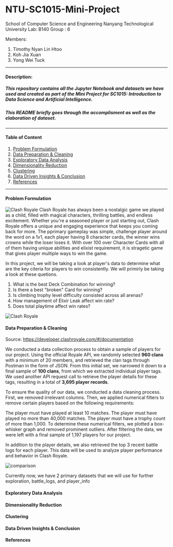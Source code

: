 # NTU-SC1015-Mini-Project
School of Computer Science and Engineering
Nanyang Technological University
Lab: B140
Group : 6

Members:

1. Timothy Nyan Lin Htoo
2. Koh Jia Xuan
3. Yong Wei Tuck
---
#### Description:
##### This repository contains all the Jupyter Notebook and datasets we have used and created as part of the Mini Project for SC1015: Introduction to Data Science and Artificial Intelligence.
##### This README briefly goes through the accomplisment as well as the elaboration of dataset.
---

#### Table of Content
1. [Problem Formulation](####-Problem-Formulation)
2. [Data Preparation & Cleaning](####-Data-Preparation-&-Cleaning)
3. [Exploratory Data Analysis](####-Exploratory-Data-Analysis)
4. [Dimensionality Reduction](####-Dimensionality-Reduction)
5. [Clustering](####-Clustering)
6. [Data Driven Insights & Conclusion](####-Data-Driven-Insights-&-Conclusion)
7. [References](####-References)
---
#### Problem Formulation
![Clash Royale](https://static1.thegamerimages.com/wordpress/wp-content/uploads/2023/02/clash-royale-man-and-match.jpg)
Clash Royale has always been a nostalgic game we played as a child, filled with magical characters, thrilling battles, and endless excitement. Whether you're a seasoned player or just starting out, Clash Royale offers a unique and engaging experience that keeps you coming back for more. The pprimary gameplay was simple, challenge player around the word on a 1v1, each player having 8 character cards, the winner wins crowns while the loser loses it. With over 100 over Character Cards with all of them having unique abilities and elixist requirement, it is stragetic game that gives player multiple ways to win the game.

In this project, we will be taking a look at player's data to determine what are the key citeria for players to win consistently. We will primirly be taking a look at these quetions.
1. What is the best Deck Combination for winning?
2. Is there a best "broken" Card for winning?
3. Is climbing trophy level difficulty consisted across all arenas?
4. How management of Elixir Leak affect win rate?
5. Does total playtime affect win rates?

![Clash Royale](https://gifdb.com/images/high/video-game-clash-royale-laughing-king-emote-5ms9vhxu14101bam.gif)
#### Data Preparation & Cleaning
Source: https://developer.clashroyale.com/#/documentation

We conducted a data collection process to obtain a sample of players for our project. Using the official Royale API, we randomly selected **960 clans** with a minimum of 20 members, and retrieved the clan tags through Postman in the form of JSON. From this initial set, we narrowed it down to a final sample of **100 clans**, from which we extracted individual player tags. We used another API request call to retrieve the player details for these tags, resulting in a total of **3,695 player records**.

To ensure the quality of our data, we conducted a data cleaning process. First, we removed irrelevant columns. Then, we applied numerical filters to remove certain players based on the following requirements:

The player must have played at least 10 matches.
The player must have played no more than 40,000 matches.
The player must have a trophy count of more than 1,000.
To determine these numerical filters, we plotted a box-whisker graph and removed prominent outliers. After filtering the data, we were left with a final sample of 1,197 players for our project.

In addition to the player details, we also retrieved the top 3 recent battle logs for each player. This data will be used to analyze player performance and behavior in Clash Royale.

![comparison](https://user-images.githubusercontent.com/64196627/228193008-8d43abf1-1ed2-4dd2-9fea-c279a0aea6a4.png)

Currently now, we have 2 primary datasets that we will use for further exploration, battle_logs, and player_info

#### Exploratory Data Analysis


#### Dimensionality Reduction


#### Clustering


#### Data Driven Insights & Conclusion


#### References

